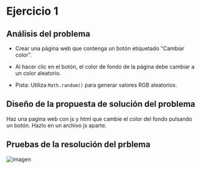 # Ejercicio 1


## Análisis del problema

- Crear una página web que contenga un botón etiquetado "Cambiar color".

- Al hacer clic en el botón, el color de fondo de la página debe cambiar a un color aleatorio.

- Pista: Utiliza `Math.random()` para generar valores RGB aleatorios.

## Diseño de la propuesta de solución del problema

Haz una pagina web con js y html que cambie el color del fondo pulsando un botón.
Hazlo en un archivo js aparte.

## Pruebas de la resolución del prblema

![imagen](https://github.com/zencare4k/EC-Carlos-Marban-24-25/blob/main/1T/Sprint_1/Ejercicio-1/ejercicio1.gif)
